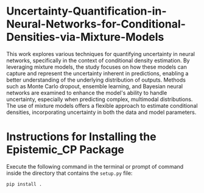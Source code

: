# Uncertainty-Quantification-in-Neural-Networks-for-Conditional-Densities-via-Mixture-Models

This work explores various techniques for quantifying uncertainty in neural networks, specifically in the context of conditional density estimation. By leveraging mixture models, the study focuses on how these models can capture and represent the uncertainty inherent in predictions, enabling a better understanding of the underlying distribution of outputs. Methods such as Monte Carlo dropout, ensemble learning, and Bayesian neural networks are examined to enhance the model's ability to handle uncertainty, especially when predicting complex, multimodal distributions. The use of mixture models offers a flexible approach to estimate conditional densities, incorporating uncertainty in both the data and model parameters.

# Instructions for Installing the Epistemic_CP Package

Execute the following command in the terminal or prompt of command inside the directory that contains the `setup.py` file:

```bash
pip install .



